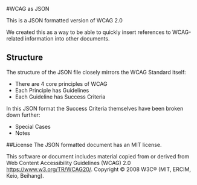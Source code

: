 #WCAG as JSON

This is a JSON formatted version of WCAG 2.0

We created this as a way to be able to quickly insert references to WCAG-related information into other documents.

## Structure

The structure of the JSON file closely mirrors the WCAG Standard itself:

* There are 4 core principles of WCAG
* Each Principle has Guidelines
* Each Guideline has Success Criteria

In this JSON format the Success Criteria themselves have been broken down further:

* Special Cases
* Notes


##License
The JSON formatted document has an MIT license.

This software or document includes material copied from or derived from Web Content Accessibility Guidelines (WCAG) 2.0 https://www.w3.org/TR/WCAG20/. Copyright © 2008 W3C® (MIT, ERCIM, Keio, Beihang).
